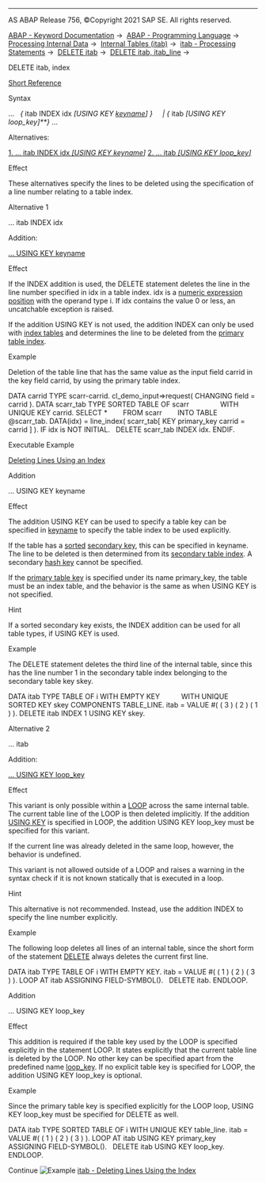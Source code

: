  

* * *

AS ABAP Release 756, ©Copyright 2021 SAP SE. All rights reserved.

[ABAP - Keyword Documentation](javascript:call_link\('abenabap.htm'\)) →  [ABAP - Programming Language](javascript:call_link\('abenabap_reference.htm'\)) →  [Processing Internal Data](javascript:call_link\('abenabap_data_working.htm'\)) →  [Internal Tables (itab)](javascript:call_link\('abenitab.htm'\)) →  [itab - Processing Statements](javascript:call_link\('abentable_processing_statements.htm'\)) →  [DELETE itab](javascript:call_link\('abapdelete_itab.htm'\)) →  [DELETE itab, itab\_line](javascript:call_link\('abapdelete_itab_line.htm'\)) → 

DELETE itab, index

[Short Reference](javascript:call_link\('abapdelete_itab_shortref.htm'\))

Syntax

...   *{* itab INDEX idx *\[*USING KEY [keyname](javascript:call_link\('abenkeyname.htm'\))*\]* *}*
    *|* *{* itab *\[*USING KEY loop\_key*\]**}* ...

Alternatives:

[1\. ... itab INDEX idx *\[*USING KEY keyname*\]*](#!ABAP_ALTERNATIVE_1@1@)
[2\. ... itab *\[*USING KEY loop\_key*\]*](#!ABAP_ALTERNATIVE_2@2@)

Effect

These alternatives specify the lines to be deleted using the specification of a line number relating to a table index.

Alternative 1   

... itab INDEX idx

Addition:

[... USING KEY keyname](#!ABAP_ONE_ADD@1@)

Effect

If the INDEX addition is used, the DELETE statement deletes the line in the line number specified in idx in a table index. idx is a [numeric expression position](javascript:call_link\('abennumerical_expr_position_glosry.htm'\) "Glossary Entry") with the operand type i. If idx contains the value 0 or less, an uncatchable exception is raised.

If the addition USING KEY is not used, the addition INDEX can only be used with [index tables](javascript:call_link\('abenindex_table_glosry.htm'\) "Glossary Entry") and determines the line to be deleted from the [primary table index](javascript:call_link\('abenprimary_table_index_glosry.htm'\) "Glossary Entry").

Example

Deletion of the table line that has the same value as the input field carrid in the key field carrid, by using the primary table index.

DATA carrid TYPE scarr-carrid.
cl\_demo\_input=>request( CHANGING field = carrid ).
DATA scarr\_tab TYPE SORTED TABLE OF scarr
               WITH UNIQUE KEY carrid.
SELECT \*
       FROM scarr
       INTO TABLE @scarr\_tab.
DATA(idx) = line\_index( scarr\_tab\[ KEY primary\_key carrid = carrid \] ).
IF idx is NOT INITIAL.
  DELETE scarr\_tab INDEX idx.
ENDIF.

Executable Example

[Deleting Lines Using an Index](javascript:call_link\('abendelete_line_idx_abexa.htm'\))

Addition   

... USING KEY keyname

Effect

The addition USING KEY can be used to specify a table key can be specified in [keyname](javascript:call_link\('abenkeyname.htm'\)) to specify the table index to be used explicitly.

If the table has a [sorted](javascript:call_link\('abensorted_key_glosry.htm'\) "Glossary Entry") [secondary key](javascript:call_link\('abensecondary_table_key_glosry.htm'\) "Glossary Entry"), this can be specified in keyname. The line to be deleted is then determined from its [secondary table index](javascript:call_link\('abensecondary_table_index_glosry.htm'\) "Glossary Entry"). A secondary [hash key](javascript:call_link\('abenhash_key_glosry.htm'\) "Glossary Entry") cannot be specified.

If the [primary table key](javascript:call_link\('abenprimary_table_key_glosry.htm'\) "Glossary Entry") is specified under its name primary\_key, the table must be an index table, and the behavior is the same as when USING KEY is not specified.

Hint

If a sorted secondary key exists, the INDEX addition can be used for all table types, if USING KEY is used.

Example

The DELETE statement deletes the third line of the internal table, since this has the line number 1 in the secondary table index belonging to the secondary table key skey.

DATA itab TYPE TABLE OF i WITH EMPTY KEY
          WITH UNIQUE SORTED KEY skey COMPONENTS TABLE\_LINE.
itab = VALUE #( ( 3 ) ( 2 ) ( 1 ) ).
DELETE itab INDEX 1 USING KEY skey.

Alternative 2   

... itab

Addition:

[... USING KEY loop\_key](#!ABAP_ONE_ADD@2@)

Effect

This variant is only possible within a [LOOP](javascript:call_link\('abaploop_at_itab.htm'\)) across the same internal table. The current table line of the LOOP is then deleted implicitly. If the addition [USING KEY](javascript:call_link\('abaploop_at_itab_cond.htm'\)) is specified in LOOP, the addition USING KEY loop\_key must be specified for this variant.

If the current line was already deleted in the same loop, however, the behavior is undefined.

This variant is not allowed outside of a LOOP and raises a warning in the syntax check if it is not known statically that is executed in a loop.

Hint

This alternative is not recommended. Instead, use the addition INDEX to specify the line number explicitly.

Example

The following loop deletes all lines of an internal table, since the short form of the statement [DELETE](javascript:call_link\('abapdelete_itab.htm'\)) always deletes the current first line.

DATA itab TYPE TABLE OF i WITH EMPTY KEY.
itab = VALUE #( ( 1 ) ( 2 ) ( 3 ) ).
LOOP AT itab ASSIGNING FIELD-SYMBOL(<fs>).
  DELETE itab.
ENDLOOP.

Addition   

... USING KEY loop\_key

Effect

This addition is required if the table key used by the LOOP is specified explicitly in the statement LOOP. It states explicitly that the current table line is deleted by the LOOP. No other key can be specified apart from the predefined name [loop\_key](javascript:call_link\('abaploop_at_itab_cond.htm'\)). If no explicit table key is specified for LOOP, the addition USING KEY loop\_key is optional.

Example

Since the primary table key is specified explicitly for the LOOP loop, USING KEY loop\_key must be specified for DELETE as well.

DATA itab TYPE SORTED TABLE OF i WITH UNIQUE KEY table\_line.
itab = VALUE #( ( 1 ) ( 2 ) ( 3 ) ).
LOOP AT itab USING KEY primary\_key
             ASSIGNING FIELD-SYMBOL(<fs>).
  DELETE itab USING KEY loop\_key.
ENDLOOP.

Continue
![Example](exa.gif "Example") [itab - Deleting Lines Using the Index](javascript:call_link\('abendelete_line_idx_abexa.htm'\))